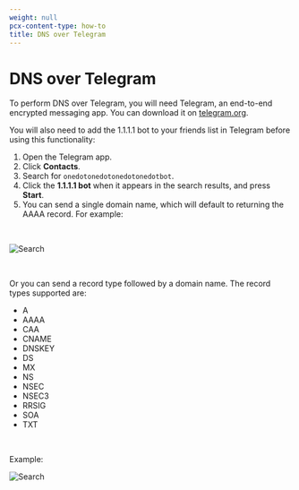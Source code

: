 ```yaml
---
weight: null
pcx-content-type: how-to
title: DNS over Telegram
---
```


# DNS over Telegram

To perform DNS over Telegram, you will need Telegram, an end-to-end encrypted messaging app. You can download it on [telegram.org](https://telegram.org/).

You will also need to add the 1.1.1.1 bot to your friends list in Telegram before using this functionality:

1. Open the Telegram app.
1. Click **Contacts**.
1. Search for `onedotonedotonedotonedotbot`.
1. Click the **1.1.1.1 bot** when it appears in the search results, and press **Start**.
1. You can send a single domain name, which will default to returning the AAAA record. For example:

<br />

<div class="medium-img">

![Search](/1.1.1.1/static/example-com.png)

</div>

<br />

Or you can send a record type followed by a domain name. The record types supported are:

- A
- AAAA
- CAA
- CNAME
- DNSKEY
- DS
- MX
- NS
- NSEC
- NSEC3
- RRSIG
- SOA
- TXT

<br />

Example:

<div class="medium-img">

![Search](/1.1.1.1/static/aaaa-example-com.png)

</div>